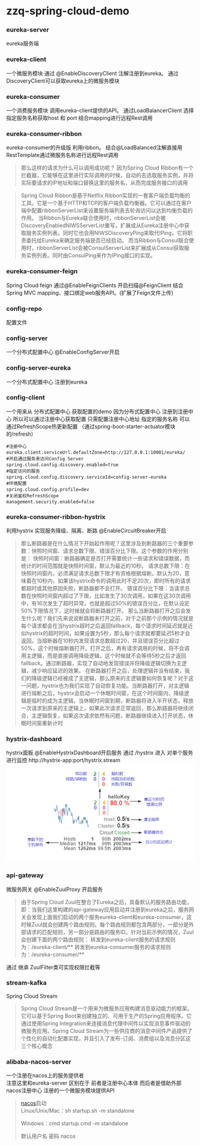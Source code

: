 # zzq-spring-cloud-demo
### eureka-server
eureka服务端
### eureka-client
一个微服务模块 通过 @EnableDiscoveryClient 注解注册到eureka。
通过DiscoveryClient可以获取eureka上的微服务模块
### eureka-consumer
一个消费服务模块 调用eureka-client提供的API。
通过LoadBalancerClient 选择指定服务名称获取host 和 port 结合mapping进行远程Rest调用

### eureka-consumer-ribbon
eureka-consumer的升级版 利用ribbon。
结合@LoadBalanced注解直接用RestTemplate通过微服务名称进行远程Rest调用
> 那么这样的请求为什么可以调用成功呢？
因为Spring Cloud Ribbon有一个拦截器，它能够在这里进行实际调用的时候，自动的去选取服务实例，并将实际要请求的IP地址和端口替换这里的服务名，从而完成服务接口的调用

> Spring Cloud Ribbon是基于Netflix Ribbon实现的一套客户端负载均衡的工具。它是一个基于HTTP和TCP的客户端负载均衡器。它可以通过在客户端中配置ribbonServerList来设置服务端列表去轮询访问以达到均衡负载的作用。
  当Ribbon与Eureka联合使用时，ribbonServerList会被DiscoveryEnabledNIWSServerList重写，扩展成从Eureka注册中心中获取服务实例列表。同时它也会用NIWSDiscoveryPing来取代IPing，它将职责委托给Eureka来确定服务端是否已经启动。
  而当Ribbon与Consul联合使用时，ribbonServerList会被ConsulServerList来扩展成从Consul获取服务实例列表。同时由ConsulPing来作为IPing接口的实现。

### eureka-consumer-feign
Spring Cloud feign 通过@EnableFeignClients 开启扫描@FeignClient 结合 Spring MVC mapping、接口绑定web服务API。(扩展了Feign文件上传)


### config-repo
配置文件

### config-server 
一个分布式配置中心 @EnableConfigServer开启

### config-server-eureka
一个分布式配置中心 注册到eureka 

### config-client
一个用来从 分布式配置中心 获取配置的demo 因为分布式配置中心 注册到注册中心 所以可以通过注册中心获取配置
只需配置注册中心地址  指定的服务名称
可以通过RefreshScope热更新配置 （通过spring-boot-starter-actuator模块的/refresh）
```properties
#注册中心
eureka.client.serviceUrl.defaultZone=http://127.0.0.1:10001/eureka/
#开启通过服务来访问Config Server
spring.cloud.config.discovery.enabled=true
#指定访问的服务
spring.cloud.config.discovery.serviceId=config-server-eureka
#环境配置
spring.cloud.config.profile=dev
#关闭鉴权RefreshScope
management.security.enabled=false
```
### eureka-consumer-ribbon-hystrix
利用hystrix 实现服务降级、隔离、断路 @EnableCircuitBreaker开启
>那么断路器是在什么情况下开始起作用呢？这里涉及到断路器的三个重要参数：快照时间窗、请求总数下限、错误百分比下限。这个参数的作用分别是：
 快照时间窗：断路器确定是否打开需要统计一些请求和错误数据，而统计的时间范围就是快照时间窗，默认为最近的10秒。
 请求总数下限：在快照时间窗内，必须满足请求总数下限才有资格根据熔断。默认为20，意味着在10秒内，如果该hystrix命令的调用此时不足20次，即时所有的请求都超时或其他原因失败，断路器都不会打开。
 错误百分比下限：当请求总数在快照时间窗内超过了下限，比如发生了30次调用，如果在这30次调用中，有16次发生了超时异常，也就是超过50%的错误百分比，在默认设定50%下限情况下，这时候就会将断路器打开。
 那么当断路器打开之后会发生什么呢？我们先来说说断路器未打开之前，对于之前那个示例的情况就是每个请求都会在当hystrix超时之后返回fallback，每个请求时间延迟就是近似hystrix的超时时间，如果设置为5秒，那么每个请求就都要延迟5秒才会返回。当熔断器在10秒内发现请求总数超过20，并且错误百分比超过50%，这个时候熔断器打开。打开之后，再有请求调用的时候，将不会调用主逻辑，而是直接调用降级逻辑，这个时候就不会等待5秒之后才返回fallback。通过断路器，实现了自动地发现错误并将降级逻辑切换为主逻辑，减少响应延迟的效果。
 在断路器打开之后，处理逻辑并没有结束，我们的降级逻辑已经被成了主逻辑，那么原来的主逻辑要如何恢复呢？对于这一问题，hystrix也为我们实现了自动恢复功能。当断路器打开，对主逻辑进行熔断之后，hystrix会启动一个休眠时间窗，在这个时间窗内，降级逻辑是临时的成为主逻辑，当休眠时间窗到期，断路器将进入半开状态，释放一次请求到原来的主逻辑上，如果此次请求正常返回，那么断路器将继续闭合，主逻辑恢复，如果这次请求依然有问题，断路器继续进入打开状态，休眠时间窗重新计时



### hystrix-dashboard
hystrix面板 @EnableHystrixDashboard开启服务
通过 /hystrix 进入 对单个服务进行监控 http://hystrix-app:port/hystrix.stream
![config-repo/hystrix-dashboard.png](config-repo/hystrix-dashboard.png)

### api-gateway
微服务网关 @EnableZuulProxy 开启服务
> 由于Spring Cloud Zuul在整合了Eureka之后，具备默认的服务路由功能，即：当我们这里构建的api-gateway应用启动并注册到eureka之后，服务网关会发现上面我们启动的两个服务eureka-client和eureka-consumer，这时候Zuul就会创建两个路由规则。每个路由规则都包含两部分，一部分是外部请求的匹配规则，另一部分是路由的服务ID。针对当前示例的情况，Zuul会创建下面的两个路由规则：
转发到eureka-client服务的请求规则为：/eureka-client/**
转发到eureka-consumer服务的请求规则为：/eureka-consumer/**

通过 继承 ZuulFilter类可实现权限拦截等

### stream-kafka
Spring Cloud Stream
>Spring Cloud Stream是一个用来为微服务应用构建消息驱动能力的框架。它可以基于Spring Boot来创建独立的、可用于生产的Spring应用程序。它通过使用Spring Integration来连接消息代理中间件以实现消息事件驱动的微服务应用。Spring Cloud Stream为一些供应商的消息中间件产品提供了个性化的自动化配置实现，并且引入了发布-订阅、消费组以及消息分区这三个核心概念

### alibaba-nacos-server
一个注册在nacos上的服务提供者  
注意这里和eureka-server 区别在于 前者是注册中心本体  而后者是借助外部nacos注册中心 注册的一个微服务模块提供API
> [nacos](https://github.com/alibaba/nacos/releases)启动   
> Linux/Unix/Mac：sh startup.sh -m standalone
>
> Windows：cmd startup.cmd -m standalone
> 
> 默认用户名 密码 nacos